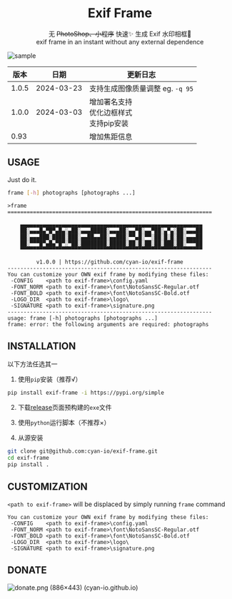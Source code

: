<h1><center>Exif Frame</center></h1>

<center>
    无 <del>PhotoShop、小程序</del> 快速✨ 生成 Exif 水印相框🌌 <br/>
    exif frame in an instant without any external dependence
</center>

![sample](https://github.com/cyan-io/exif-frame/raw/main/docs/sample.avif)

| 版本  | 日期       | 更新日志                                        |
| ----- | ---------- | ----------------------------------------------- |
|1.0.5|2024-03-23|支持生成图像质量调整 eg. `-q 95` |
| 1.0.0 | 2024-03-03 | 增加署名支持<br />优化边框样式<br />支持pip安装 |
| 0.93  |            | 增加焦距信息                                    |

## USAGE

Just do it.

```bash
frame [-h] photographs [photographs ...]
```

```text
>frame
================================================================

    ▄▄▄▄▄▄▄▄▄▄▄▄▄▄▄▄▄▄▄▄▄▄▄▄▄▄▄▄▄▄▄▄▄▄▄▄▄▄▄▄▄▄▄▄▄▄▄▄▄▄▄▄▄▄▄▄▄
    ██░▄▄▄█▄▀█▀▄█▄░▄██░▄▄▄█████░▄▄▄██░▄▄▀█░▄▄▀██░▄▀▄░██░▄▄▄██
    ██░▄▄▄███░████░███░▄▄██▄▄██░▄▄███░▀▀▄█░▀▀░██░█░█░██░▄▄▄██
    ██░▀▀▀█▀▄█▄▀█▀░▀██░████████░█████░██░█░██░██░███░██░▀▀▀██
    ▀▀▀▀▀▀▀▀▀▀▀▀▀▀▀▀▀▀▀▀▀▀▀▀▀▀▀▀▀▀▀▀▀▀▀▀▀▀▀▀▀▀▀▀▀▀▀▀▀▀▀▀▀▀▀▀▀

         v1.0.0 | https://github.com/cyan-io/exif-frame
----------------------------------------------------------------
You can customize your OWN exif frame by modifying these files:
 -CONFIG    <path to exif-frame>\config.yaml
 -FONT_NORM <path to exif-frame>\font\NotoSansSC-Regular.otf
 -FONT_BOLD <path to exif-frame>\font\NotoSansSC-Bold.otf
 -LOGO_DIR  <path to exif-frame>\logo\
 -SIGNATURE <path to exif-frame>\signature.png
----------------------------------------------------------------
usage: frame [-h] photographs [photographs ...]
frame: error: the following arguments are required: photographs
```

## INSTALLATION

以下方法任选其一

1. 使用`pip`安装（推荐√）

```bash
pip install exif-frame -i https://pypi.org/simple
```

2. 下载[release](https://github.com/cyan-io/exif-frame/releases)页面预构建的`exe`文件

3. 使用`python`运行脚本（不推荐×）

4. 从源安装

```bash
git clone git@github.com:cyan-io/exif-frame.git
cd exif-frame
pip install .
```

## CUSTOMIZATION

`<path to exif-frame>` will be displaced by simply running `frame` command

```text
You can customize your OWN exif frame by modifying these files:
 -CONFIG    <path to exif-frame>\config.yaml
 -FONT_NORM <path to exif-frame>\font\NotoSansSC-Regular.otf
 -FONT_BOLD <path to exif-frame>\font\NotoSansSC-Bold.otf
 -LOGO_DIR  <path to exif-frame>\logo\
 -SIGNATURE <path to exif-frame>\signature.png
```

## DONATE

![donate.png (886×443) (cyan-io.github.io)](https://cyan-io.github.io/donate.png)
